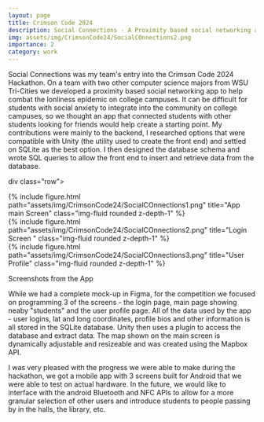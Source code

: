 ```yaml
---
layout: page
title: Crimson Code 2024
description: Social Connections - A Proximity based social networking app
img: assets/img/CrimsonCode24/SocialCOnnections2.png
importance: 2
category: work
---
```


Social Connections was my team's entry into the Crimson Code 2024 Hackathon. On a team with two other computer science majors from WSU Tri-Cities we developed a proximity based social networking app to help combat the lonliness epidemic on college campuses. It can be difficult for students with social anxiety to integrate into the community on college campuses, so we thought an app that connected students with other students looking for friends would help create a starting point. My contributions were mainly to the backend, I researched options that were compatible with Unity (the utility used to create the front end) and settled on SQLite as the best option. I then designed the database schema and wrote SQL queries to allow the front end to insert and retrieve data from the database. 

div class="row">
    <div class="col-sm mt-3 mt-md-0">
        {% include figure.html path="assets/img/CrimsonCode24/SocialCOnnections1.png" title="App main Screen" class="img-fluid rounded z-depth-1" %}
    </div>
    <div class="col-sm mt-3 mt-md-0">
        {% include figure.html path="assets/img/CrimsonCode24/SocialCOnnections2.png" title="Login Screen " class="img-fluid rounded z-depth-1" %}
    </div>
    <div class="col-sm mt-3 mt-md-0">
        {% include figure.html path="assets/img/CrimsonCode24/SocialCOnnections3.png" title="User Profile" class="img-fluid rounded z-depth-1" %}
    </div>
</div>
<div class="caption">
    Screenshots from the App
</div>

While we had a complete mock-up in Figma, for the competition we focused on programming 3 of the screens - the login page, main page showing neaby "students" and the user profile page. All of the data used by the app - user logins, lat and long coordinates, profile bios and other information is all stored in the SQLite database. Unity then uses a plugin to access the database and extract data. The map shown on the main screen is dynamically adjustable and resizeable and was created using the Mapbox API. 

I was very pleased with the progress we were able to make during the hackathon, we got a mobile app with 3 screens built for Android that we were able to test on actual hardware. In the future, we would like to interface with the android Bluetooth and NFC APIs to allow for a more granular selection of other users and introduce students to people passing by in the halls, the library, etc. 

